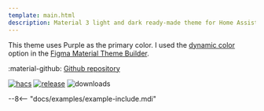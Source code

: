 ```yaml
---
template: main.html
description: Material 3 light and dark ready-made theme for Home Assistant. Example D01 is based on Purple as the primary color. Check the screenshots and theme config!
---
```


This theme uses Purple as the primary color. I used the [dynamic color][picking-the-hue] option in the [Figma Material Theme Builder][create-material3-theme].

:material-github: [Github repository][m3-theme-github-url]

[![hacs][hacs-badge]][hacs-url]
[![release][release-badge]][release-url]
![downloads][downloads-badge]

--8<-- "docs/examples/example-include.mdi"

<!-- Image references -->

[AmoebeLabs Material 3 Theme Example Light]: ../assets/screenshots/m3-example-d01-light.webp
[AmoebeLabs Material 3 Theme Example Dark]: ../assets/screenshots/m3-example-d01-dark.webp

[AmoebeLabs Material 3 Theme Palettes]: ../assets/screenshots/m3-theme-d01-palettes.png
[AmoebeLabs Material 3 Theme Surfaces]: ../assets/screenshots/m3-theme-d01-surfaces.png
[AmoebeLabs Material 3 Theme Light]: ../assets/screenshots/m3-theme-d01-light.png
[AmoebeLabs Material 3 Theme Dark]: ../assets/screenshots/m3-theme-d01-dark.png

<!-- External references -->

[sak-example-12-url]: https://swiss-army-knife-card-manual.amoebelabs.com/examples/example-12/
[m3-theme-github-url]: https://github.com/AmoebeLabs/HA-Theme_M3-D01-Purple
[home-assistant]: https://www.home-assistant.io/
[home-assitant-theme-docs]: https://www.home-assistant.io/integrations/frontend/#defining-themes
[hacs]: https://hacs.xyz
[release-url]: https://github.com/AmoebeLabs/HA-Theme_M3-D01-Purple/releases
[sak-docs-url]: https://swiss-army-knife-card-manual.amoebelabs.com/

<!-- Badge references -->

[hacs-url]: https://github.com/hacs/default
[hacs-badge]: https://img.shields.io/badge/HACS-Default-41BDF5.svg?style=for-the-badge&logo=homeassistantcommunitystore
[release-badge]: https://img.shields.io/github/v/release/AmoebeLabs/HA-Theme_M3-D01-Purple?style=for-the-badge&logo=github
[downloads-badge]: https://img.shields.io/github/downloads/AmoebeLabs/HA-Theme_M3-D01-Purple/total?style=for-the-badge&logo=github

<!-- Internal references -->

[create-material3-theme]: ../design/create-material3-theme.md
[picking-the-hue]: ../basics/m3-analysis-hue-picker.md